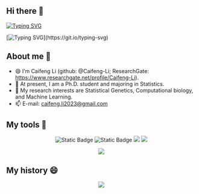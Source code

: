 ## Hi there 👋

<!--
**Caifeng-Li/Caifeng-Li** is a ✨ _special_ ✨ repository because its `README.md` (this file) appears on your GitHub profile.

Here are some ideas to get you started:

- 🔭 I’m currently working on ...
- 🌱 I’m currently learning ...
- 👯 I’m looking to collaborate on ...
- 🤔 I’m looking for help with ...
- 💬 Ask me about ...
- 📫 How to reach me: ...
- 😄 Pronouns: ...
- ⚡ Fun fact: ...
-->

[![Typing SVG](https://readme-typing-svg.herokuapp.com?font=Fira+Code&weight=600&size=21&pause=1000&color=93106B&center=true&vCenter=true&multiline=true&width=1300&height=60&lines=%E6%88%91%E4%BB%AC%E5%94%AF%E4%B8%80%E4%B8%8D%E5%BE%97%E4%B8%8D%E6%81%90%E6%83%A7%E7%9A%84%E5%B0%B1%E6%98%AF%E6%81%90%E6%83%A7%E6%9C%AC%E8%BA%AB%E2%80%94%E2%80%94%E4%B8%80%E7%A7%8D%E8%8E%AB%E5%90%8D%E5%A5%87%E5%A6%99%E3%80%81%E4%B8%A7%E5%A4%B1%E7%90%86%E6%99%BA%E7%9A%84%E3%80%81%E6%AF%AB%E6%97%A0%E6%A0%B9%E6%8D%AE%E7%9A%84%E6%81%90%E6%83%A7%EF%BC%8C%E5%AE%83%E6%8A%8A%E4%BA%BA%E8%BD%AC%E9%80%80%E4%B8%BA%E8%BF%9B%E6%89%80%E9%9C%80%E7%9A%84%E7%A7%8D%E7%A7%8D%E5%8A%AA%E5%8A%9B%E5%8C%96%E4%B8%BA%E6%B3%A1%E5%BD%B1%E3%80%82)](https://git.io/typing-svg)

[![Typing SVG](https://readme-typing-svg.herokuapp.com?font=Fira+Code&weight=600&size=21&pause=1000&color=93106B&center=true&vCenter=true&multiline=true&width=2000&height=60&lines=The+only+thing+we+have+to+fear+is+fear+itself+-+nameless%2C+unreasoning%2C+unjustified+terror+which+paralyzes+needed+efforts+to+convert+retreat+into+advance.)](https://git.io/typing-svg)

## About me 🌱

- 😄 I’m Caifeng Li (github: @Caifeng-Li; ResearchGate: https://www.researchgate.net/profile/Caifeng-Li).
- 💞️ At present, I am a Ph.D. student and majoring in Statistics.
- 🌱 My research interests are Statistical Genetics, Computational biology, and Machine Learning.
- 📫 E-mail: caifeng.li2023@gmail.com

## My tools 🔭
<p align="center">
  <img alt="Static Badge" src="https://img.shields.io/badge/R-%2342b883?style=flat-square&logo=R&logoColor=%23fff"> 
  <img alt="Static Badge" src="https://img.shields.io/badge/Python-%230072b3?style=flat-square&logo=Python&logoColor=%23fff"> 
  <img src="https://img.shields.io/badge/-MySQL-F7DF1E?style=flat-square&logo=mysql&logoColor=white" /> 
  <img src="https://img.shields.io/badge/-Linux-E34F26?style=flat-square&logo=linux&logoColor=white" /> 
</p>

<div align="center">
  <img src="https://github-readme-stats.vercel.app/api/top-langs/?username=Caifeng-Li&layout=compact&langs_count=6&text_color=000&icon_color=fff&theme=graywhite" />
</div>

## My history 😄

<div align="center">
  <img src="https://github-readme-stats.vercel.app/api?username=Caifeng-Li&show_icons=true&theme=radical" /> 
</div>



